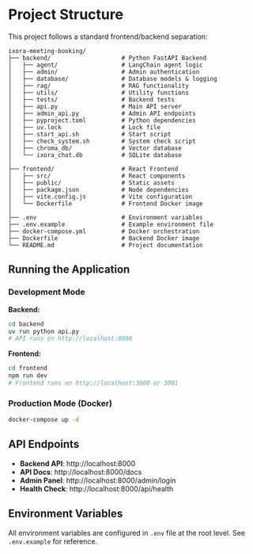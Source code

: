 # Project Structure

This project follows a standard frontend/backend separation:

```
ixora-meeting-booking/
├── backend/                    # Python FastAPI Backend
│   ├── agent/                  # LangChain agent logic
│   ├── admin/                  # Admin authentication
│   ├── database/               # Database models & logging
│   ├── rag/                    # RAG functionality
│   ├── utils/                  # Utility functions
│   ├── tests/                  # Backend tests
│   ├── api.py                  # Main API server
│   ├── admin_api.py            # Admin API endpoints
│   ├── pyproject.toml          # Python dependencies
│   ├── uv.lock                 # Lock file
│   ├── start_api.sh            # Start script
│   ├── check_system.sh         # System check script
│   ├── chroma_db/              # Vector database
│   └── ixora_chat.db           # SQLite database
│
├── frontend/                   # React Frontend
│   ├── src/                    # React components
│   ├── public/                 # Static assets
│   ├── package.json            # Node dependencies
│   ├── vite.config.js          # Vite configuration
│   └── Dockerfile              # Frontend Docker image
│
├── .env                        # Environment variables
├── .env.example                # Example environment file
├── docker-compose.yml          # Docker orchestration
├── Dockerfile                  # Backend Docker image
└── README.md                   # Project documentation
```

## Running the Application

### Development Mode

**Backend:**
```bash
cd backend
uv run python api.py
# API runs on http://localhost:8000
```

**Frontend:**
```bash
cd frontend
npm run dev
# Frontend runs on http://localhost:3000 or 3001
```

### Production Mode (Docker)

```bash
docker-compose up -d
```

## API Endpoints

- **Backend API**: http://localhost:8000
- **API Docs**: http://localhost:8000/docs
- **Admin Panel**: http://localhost:8000/admin/login
- **Health Check**: http://localhost:8000/api/health

## Environment Variables

All environment variables are configured in `.env` file at the root level. See `.env.example` for reference.

